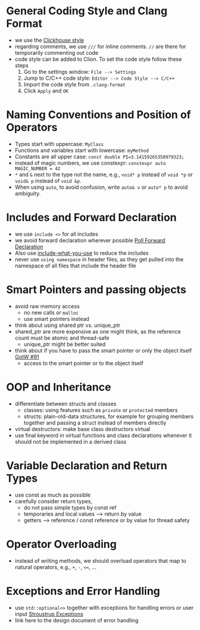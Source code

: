 # General Coding Style and Clang Format
- we use the [Clickhouse style](https://clickhouse.com/docs/en/development/style)
- regarding comments, we use `///` for inline comments. `//` are there for temporarily commenting out code
- code style can be added to Clion. To set the code style follow these steps
  1. Go to the settings window: `File --> Settings`
  2. Jump to C/C++ code style: `Editor --> Code Style --> C/C++`
  3. Import the code style from `.clang-format`
  4. Click `Apply` and `OK`


# Naming Conventions and Position of Operators
- Types start with uppercase: `MyClass`
- Functions and variables start with lowercase: `myMethod`
- Constants are all upper case: `const double PI=3.14159265358979323;`
- instead of magic numbers, we use constexpr: `constexpr auto MAGIC_NUMBER = 42`
- `*` and `&` next to the type not the name, e.g., `void* p` instead of `void *p` or `void& p` instead of `void &p`.
- When using `auto`, to avoid confusion, write `auto& v` or `auto* p` to avoid ambiguity.


# Includes and Forward Declaration
- we use `include <>` for all includes 
- we avoid forward declaration wherever possible [Poll Forward Declaration](https://github.com/nebulastream/nebulastream-public/discussions/19)
- Also use [include-what-you-use](https://github.com/include-what-you-use/include-what-you-use) to reduce the includes
- never use `using namespace` in header files, as they get pulled into the namespace of all files that include the header file


# Smart Pointers and passing objects
- avoid raw memory access
  - no new calls or `malloc`
  - use smart pointers instead
- think about using shared ptr vs. unique_ptr
- shared_ptr are more expensive as one might think, as the reference count must be atomic and thread-safe
  - unique_ptr might be better suited
- think about if you have to pass the smart pointer or only the object itself [GotW #91](https://herbsutter.com/2013/06/05/gotw-91-solution-smart-pointer-parameters/)
  - access to the smart pointer or to the object itself


# OOP and Inheritance
- differentiate between structs and classes
  - classes: using features such as `private` or `protected` members
  - structs: plain-old-data structures, for example for grouping members together and passing a struct instead of members directly
- virtual destructors: make base class destructors virtual
- use final keyword in virtual functions and class declarations whenever it should not be implemented in a derived class


# Variable Declaration and Return Types
- use const as much as possible
- carefully consider return types, 
  - do not pass simple types by const ref
  - temporaries and local values --> return by value
  - getters --> reference / const reference or by value for thread safety 


# Operator Overloading
- instead of writing methods, we should overload operators that map to natural operators, e.g., `+`, `-`, `<<`, ...


# Exceptions and Error Handling
- use `std::optional<>` together with exceptions for handling errors or user input [Stroustrup Exceptions](https://www.stroustrup.com/bs_faq2.html#exceptions-why)
- link here to the design document of error handling
